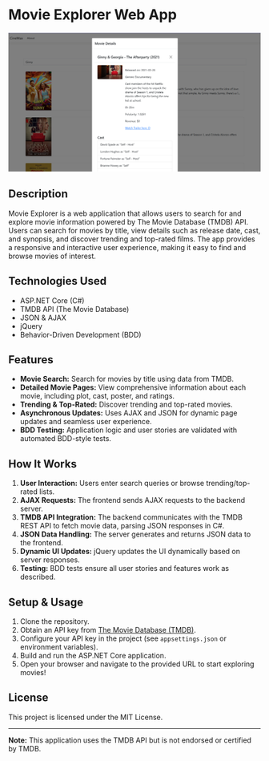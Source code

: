 # Movie Explorer Web App

![Movie Explorer Web App screenshot ](hw4-project-thumbnail.png)

## Description

Movie Explorer is a web application that allows users to search for and explore movie information powered by The Movie Database (TMDB) API. Users can search for movies by title, view details such as release date, cast, and synopsis, and discover trending and top-rated films. The app provides a responsive and interactive user experience, making it easy to find and browse movies of interest.

## Technologies Used

- ASP.NET Core (C#)
- TMDB API (The Movie Database)
- JSON & AJAX
- jQuery
- Behavior-Driven Development (BDD)

## Features

- **Movie Search:** Search for movies by title using data from TMDB.
- **Detailed Movie Pages:** View comprehensive information about each movie, including plot, cast, poster, and ratings.
- **Trending & Top-Rated:** Discover trending and top-rated movies.
- **Asynchronous Updates:** Uses AJAX and JSON for dynamic page updates and seamless user experience.
- **BDD Testing:** Application logic and user stories are validated with automated BDD-style tests.

## How It Works

1. **User Interaction:** Users enter search queries or browse trending/top-rated lists.
2. **AJAX Requests:** The frontend sends AJAX requests to the backend server.
3. **TMDB API Integration:** The backend communicates with the TMDB REST API to fetch movie data, parsing JSON responses in C#.
4. **JSON Data Handling:** The server generates and returns JSON data to the frontend.
5. **Dynamic UI Updates:** jQuery updates the UI dynamically based on server responses.
6. **Testing:** BDD tests ensure all user stories and features work as described.

## Setup & Usage

1. Clone the repository.
2. Obtain an API key from [The Movie Database (TMDB)](https://www.themoviedb.org/documentation/api).
3. Configure your API key in the project (see `appsettings.json` or environment variables).
4. Build and run the ASP.NET Core application.
5. Open your browser and navigate to the provided URL to start exploring movies!

## License

This project is licensed under the MIT License.

---

**Note:** This application uses the TMDB API but is not endorsed or certified by TMDB.